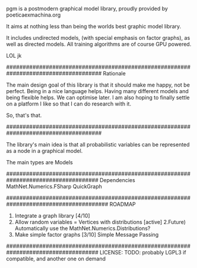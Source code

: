 ﻿pgm is a postmodern graphical model library, proudly provided by poeticaexmachina.org

It aims at nothing less than being the worlds best graphic model library.

It includes undirected models, (with special emphasis on factor graphs), as well as directed models.
All training algorithms are of course GPU powered.

LOL jk

#####################################################################################
Rationale

The main design goal of this library is that it should make me happy, not be perfect.
Being in a nice language helps. Having many different models and being flexible helps. We can optimise later.
I am also hoping to finally settle on a platform I like so that I can do research with it.

So, that's that.

#####################################################################################

  The library's main idea is that all probabilistic variables can be represented as a node
in a graphical model. 


The main types are Models

####################################################################################
Dependencies
MathNet.Numerics.FSharp
QuickGraph


#######################################################################################
    ROADMAP
1) Integrate a graph library [4/10]
2) Allow random variables = Vertices with distributions [active]
    2.Future) Automatically use the MathNet.Numerics.Distributions?
3) Make simple factor graphs [3/10]
Simple Message Passing

####################################################################################
LICENSE: TODO: probably LGPL3 if compatible, and another one on demand
